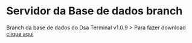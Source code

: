 # Servidor da Base de dados branch
Branch da base de dados do Dsa Terminal v1.0.9 > Para fazer download [clique aqui](https://github.com/Dsa-Terminal/Dsa-Terminal/releases)